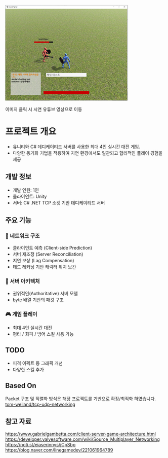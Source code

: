 [![Gameplay Demo](img/sample1.png)](https://www.youtube.com/watch?v=qITD623zyWI)

이미지 클릭 시 시연 유튜브 영상으로 이동

# 프로젝트 개요
- 유니티와 C# 데디케이티드 서버를 사용한 최대 4인 실시간 대전 게임.
- 다양한 동기화 기법을 적용하여 지연 환경에서도 일관되고 합리적인 플레이 경험을 제공

## 개발 정보
- 개발 인원: 1인
- 클라이언트: Unity
- 서버: C# .NET TCP 소켓 기반 데디케이티드 서버

## 주요 기능
### 🔧 네트워크 구조
- 클라이언트 예측 (Client-side Prediction)
- 서버 재조정 (Server Reconciliation)
- 지연 보상 (Lag Compensation)
- 데드 레커닝 기반 캐릭터 위치 보간

### 🧠 서버 아키텍처
- 권위적인(Authoritative) 서버 모델
- byte 배열 기반의 패킷 구조

### 🎮 게임 플레이
- 최대 4인 실시간 대전
- 평타 / 회피 / 방어 스킬 사용 가능


## TODO
- 피격 이펙트 등 그래픽 개선
- 다양한 스킬 추가

## Based On
Packet 구조 및 직렬화 방식은 해당 프로젝트를 기반으로 확장/최적화 하였습니다.
[tom-weiland/tcp-udp-networking](https://github.com/tom-weiland/tcp-udp-networking)

## 참고 자료
https://www.gabrielgambetta.com/client-server-game-architecture.html
https://developer.valvesoftware.com/wiki/Source_Multiplayer_Networking
https://noti.st/eiaserinnys/jCpSbp
https://blog.naver.com/linegamedev/221061964789
